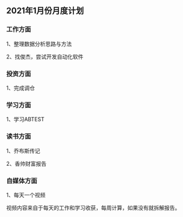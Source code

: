 ## 2021年1月份月度计划



### 工作方面

1、整理数据分析思路与方法

2、找俊杰，尝试开发自动化软件



### 投资方面

1、完成调仓



### 学习方面

1、学习ABTEST



### 读书方面

1、乔布斯传记

2、香帅财富报告



### 自媒体方面

1、每天一个视频

视频内容来自于每天的工作和学习收获，每周计算，如果没有就拆解报告。

